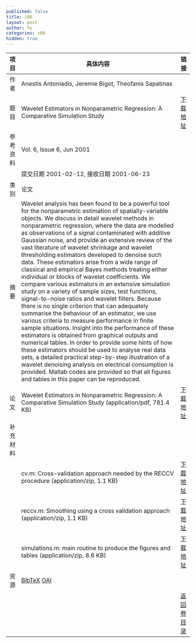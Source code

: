 ```yaml
---
published: false
title: i06
layout: post
author: Yu
categories: v06
hidden: true
---
```


| 项目 | 具体内容 | 链接 |
|---:|---|---|
| 作者 | Anestis Antoniadis, Jeremie Bigot, Theofanis Sapatinas| |
| 题目 |Wavelet Estimators in Nonparametric Regression: A Comparative Simulation Study | [下载地址](http://www.jstatsoft.org/v06/i06/paper) |
| 参考资料 |Vol. 6, Issue 6, Jun 2001 | |
| | 提交日期 2001-02-12, 接收日期 2001-06-23| | 
| 类别 | 论文| |
| 摘要 | Wavelet analysis has been found to be a powerful tool for the nonparametric estimation of spatially-variable objects. We discuss in detail wavelet methods in nonparametric regression, where the data are modelled as observations of a signal contaminated with additive Gaussian noise, and provide an extensive review of the vast literature of wavelet shrinkage and wavelet thresholding estimators developed to denoise such data. These estimators arise from a wide range of classical and empirical Bayes methods treating either individual or blocks of wavelet coefficients. We compare various estimators in an extensive simulation study on a variety of sample sizes, test functions, signal-to-noise ratios and wavelet filters. Because there is no single criterion that can adequately summarise the behaviour of an estimator, we use various criteria to measure performance in finite sample situations. Insight into the performance of these estimators is obtained from graphical outputs and numerical tables. In order to provide some hints of how these estimators should be used to analyse real data sets, a detailed practical step-by-step illustration of a wavelet denoising analysis on electrical consumption is provided. Matlab codes are provided so that all figures and tables in this paper can be reproduced.| |
| 论文 | Wavelet Estimators in Nonparametric Regression: A Comparative Simulation Study  (application/pdf, 781.4 KB)| [下载地址](http://www.jstatsoft.org/v06/i06/paper) |
| 补充材料 | | |
| |cv.m: Cross-validation approach needed by the RECCV procedure  (application/zip, 1.1 KB)|  [下载地址](http://www.jstatsoft.org/v06/i06/supp/1) |
| |reccv.m: Smoothing using a cross validation approach  (application/zip, 1.1 KB)|  [下载地址](http://www.jstatsoft.org/v06/i06/supp/2) |
| |simulations.m: main routine to produce the figures and tables  (application/zip, 8.6 KB)|  [下载地址](http://www.jstatsoft.org/v06/i06/supp/3) |
| 资源 | [BibTeX](http://www.jstatsoft.org/v06/i06/bibtex) [OAI](http://www.jstatsoft.org/oai?verb=GetRecord&identifier=oai.jstatsoft/v06/i06&prefix=oai_dc)| |
| |  | [返回卷目录]({{site.baseurl}}/volume/v06.html) |